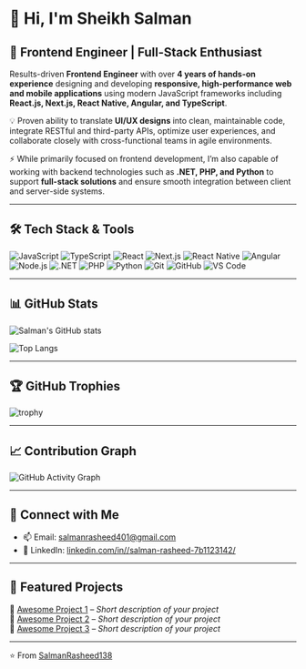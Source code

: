 <!-- GitHub Profile README -->

# 👋 Hi, I'm Sheikh Salman

## 🚀 Frontend Engineer | Full-Stack Enthusiast

Results-driven **Frontend Engineer** with over **4 years of hands-on experience** designing and developing **responsive, high-performance web and mobile applications** using modern JavaScript frameworks including **React.js, Next.js, React Native, Angular, and TypeScript**.  

💡 Proven ability to translate **UI/UX designs** into clean, maintainable code, integrate RESTful and third-party APIs, optimize user experiences, and collaborate closely with cross-functional teams in agile environments.  

⚡ While primarily focused on frontend development, I’m also capable of working with backend technologies such as **.NET, PHP, and Python** to support **full-stack solutions** and ensure smooth integration between client and server-side systems.  

---

## 🛠️ Tech Stack & Tools

![JavaScript](https://img.shields.io/badge/-JavaScript-F7DF1E?style=flat&logo=javascript&logoColor=000)
![TypeScript](https://img.shields.io/badge/-TypeScript-3178C6?style=flat&logo=typescript&logoColor=fff)
![React](https://img.shields.io/badge/-React-61DAFB?style=flat&logo=react&logoColor=000)
![Next.js](https://img.shields.io/badge/-Next.js-000000?style=flat&logo=next.js&logoColor=fff)
![React Native](https://img.shields.io/badge/-React%20Native-61DAFB?style=flat&logo=react&logoColor=000)
![Angular](https://img.shields.io/badge/-Angular-DD0031?style=flat&logo=angular&logoColor=fff)
![Node.js](https://img.shields.io/badge/-Node.js-339933?style=flat&logo=node.js&logoColor=fff)
![.NET](https://img.shields.io/badge/-.NET-512BD4?style=flat&logo=dotnet&logoColor=fff)
![PHP](https://img.shields.io/badge/-PHP-777BB4?style=flat&logo=php&logoColor=fff)
![Python](https://img.shields.io/badge/-Python-3776AB?style=flat&logo=python&logoColor=fff)
![Git](https://img.shields.io/badge/-Git-F05032?style=flat&logo=git&logoColor=fff)
![GitHub](https://img.shields.io/badge/-GitHub-181717?style=flat&logo=github&logoColor=fff)
![VS Code](https://img.shields.io/badge/-VS%20Code-007ACC?style=flat&logo=visual-studio-code&logoColor=fff)

---

## 📊 GitHub Stats

![Salman's GitHub stats](https://github-readme-stats.vercel.app/api?username=SalmanRasheed138&show_icons=true&theme=radical)

![Top Langs](https://github-readme-stats.vercel.app/api/top-langs/?username=SalmanRasheed138&layout=compact&theme=radical)

---

## 🏆 GitHub Trophies

![trophy](https://github-profile-trophy.vercel.app/?username=SalmanRasheed138&theme=onedark)

---

## 📈 Contribution Graph

![GitHub Activity Graph](https://github-readme-activity-graph.vercel.app/graph?username=SalmanRasheed138&theme=dracula)

---

## 🔗 Connect with Me

- 📫 Email: [salmanrasheed401@gmail.com](mailto:salmanrasheed401@gmail.com)  
- 💼 LinkedIn: [linkedin.com/in//salman-rasheed-7b1123142/](https://www.linkedin.com/in/salman-rasheed-7b1123142/)  

---

## 📌 Featured Projects

🔹 [Awesome Project 1](https://github.com/SalmanRasheed138/project1) – *Short description of your project*  
🔹 [Awesome Project 2](https://github.com/SalmanRasheed138/project2) – *Short description of your project*  
🔹 [Awesome Project 3](https://github.com/SalmanRasheed138/project3) – *Short description of your project*  

---

⭐️ From [SalmanRasheed138](https://github.com/SalmanRasheed138)
